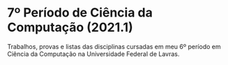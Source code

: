 # 7º Período de Ciência da Computação (2021.1)
Trabalhos, provas e listas das disciplinas cursadas em meu 6º período em Ciência da Computação na Universidade Federal de Lavras.
